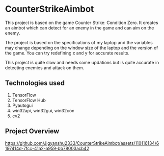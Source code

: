 # CounterStrikeAimbot
This project is based on the game Counter Strike: Condition Zero. It creates an aimbot which can detect for an enemy in the game and can aim on the enemy.

The project is based on the specifications of my laptop and the variables may change depending on the window size of the laptop and the version of the game. You can try redefining x and y for accurate results.

This project is quite slow and needs some updations but is quite accurate in detecting enemies and attack on them.

## Technologies used
1. TensorFlow
2. TensorFlow Hub
3. Pyautogui
4. win32api, win32gui, win32con
5. cv2

## Project Overview

https://github.com/Jigyanshu2333/CounterStrikeAimbot/assets/110116134/6197414d-7fcc-41a2-a959-bb78003acb42


